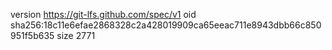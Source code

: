 version https://git-lfs.github.com/spec/v1
oid sha256:18c11e6efae2868328c2a428019909ca65eeac711e8943dbb66c850951f5b635
size 2771
